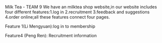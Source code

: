 Milk Tea - TEAM 9
We have an milktea shop website,in our website includes four different features:1.log in 2.recruitment 3.feedback and suggestions 4.order online;all these features connect four pages.

Feature 1(Li Mengyuan):log in to membership



Feature4 (Peng Ren): Recruitment information
